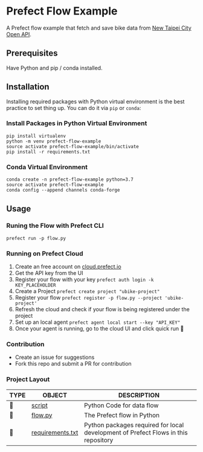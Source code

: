 # Prefect Flow Example 
A Prefect flow example that fetch and save bike data from [New Taipei City Open API](https://data.ntpc.gov.tw/datasets/71CD1490-A2DF-4198-BEF1-318479775E8A).

## Prerequisites
Have Python and pip / conda installed.

## Installation 

Installing required packages with Python virtual environment is the best practice to set thing up. You can do it via `pip` or `conda`:
### Install Packages in Python Virtual Environment 
```
pip install virtualenv
python -m venv prefect-flow-example
source activate prefect-flow-example/bin/activate
pip install -r requirements.txt
```

### Conda Virtual Environment
```
conda create -n prefect-flow-example python=3.7
source activate prefect-flow-example
conda config --append channels conda-forge
```

## Usage 
### Runing the Flow with Prefect CLI 
```
prefect run -p flow.py  
```

### Running on Prefect Cloud 
1. Create an free account on [cloud.prefect.io](https://cloud.prefect.io/)
2. Get the API key from the UI 
3. Register your flow with your key  `prefect auth login -k KEY_PLACEHOLDER`
4. Create a Project `prefect create project "ubike-project"`
5. Register your flow `prefect register -p flow.py --project 'ubike-project'`
6. Refresh the cloud and check if your flow is being registered under the project 
7. Set up an local agent `prefect agent local start --key "API_KEY"` 
8. Once your agent is running, go to the cloud UI and click quick run 🚀 

### Contribution 
- Create an issue for suggestions 
- Fork this repo and submit a PR for contribution

### Project Layout 

TYPE|OBJECT|DESCRIPTION
---|---|---
📁|[script](./script)| Python Code for data flow  
📄|[flow.py](./requirements.txt)| The Prefect flow in Python 
📄|[requirements.txt](./requirements.txt)|Python packages required for local development of Prefect Flows in this repository